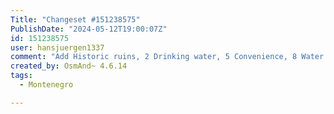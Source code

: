 ```yaml
---
Title: "Changeset #151238575"
PublishDate: "2024-05-12T19:00:07Z"
id: 151238575
user: hansjuergen1337
comment: "Add Historic ruins, 2 Drinking water, 5 Convenience, 8 Water point, Cafe, 3 Bakery, Guest house, Toilets, Craft distillery, 3 Spring, 2 Water tap, Picnic site."
created_by: OsmAnd~ 4.6.14
tags:
  - Montenegro

---
```

